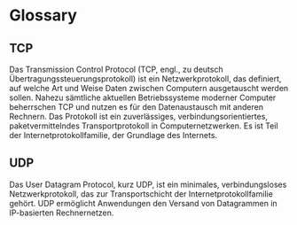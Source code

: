 # Glossary

## TCP

Das Transmission Control Protocol (TCP, engl., zu deutsch Übertragungssteuerungsprotokoll) ist ein Netzwerkprotokoll, das definiert, auf welche Art und Weise Daten zwischen Computern ausgetauscht werden sollen. Nahezu sämtliche aktuellen Betriebssysteme moderner Computer beherrschen TCP und nutzen es für den Datenaustausch mit anderen Rechnern. Das Protokoll ist ein zuverlässiges, verbindungsorientiertes, paketvermittelndes Transportprotokoll in Computernetzwerken. Es ist Teil der Internetprotokollfamilie, der Grundlage des Internets.

## UDP

Das User Datagram Protocol, kurz UDP, ist ein minimales, verbindungsloses Netzwerkprotokoll, das zur Transportschicht der Internetprotokollfamilie gehört. UDP ermöglicht Anwendungen den Versand von Datagrammen in IP-basierten Rechnernetzen.